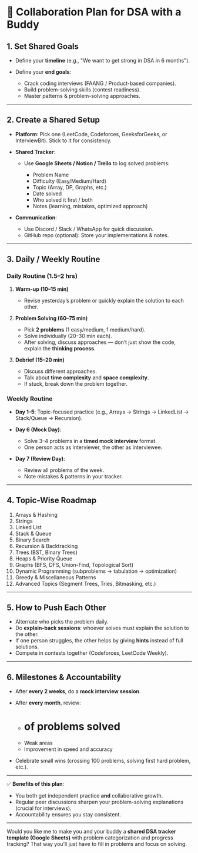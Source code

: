 # 🧩 Collaboration Plan for DSA with a Buddy

## 1. **Set Shared Goals**

* Define your **timeline** (e.g., "We want to get strong in DSA in 6 months").
* Define your **end goals**:

    * Crack coding interviews (FAANG / Product-based companies).
    * Build problem-solving skills (contest readiness).
    * Master patterns & problem-solving approaches.

---

## 2. **Create a Shared Setup**

* **Platform**: Pick one (LeetCode, Codeforces, GeeksforGeeks, or InterviewBit). Stick to it for consistency.
* **Shared Tracker**:

    * Use **Google Sheets / Notion / Trello** to log solved problems:

        * Problem Name
        * Difficulty (Easy/Medium/Hard)
        * Topic (Array, DP, Graphs, etc.)
        * Date solved
        * Who solved it first / both
        * Notes (learning, mistakes, optimized approach)
* **Communication**:

    * Use Discord / Slack / WhatsApp for quick discussion.
    * GitHub repo (optional): Store your implementations & notes.

---

## 3. **Daily / Weekly Routine**

### **Daily Routine (1.5–2 hrs)**

1. **Warm-up (10–15 min)**

    * Revise yesterday’s problem or quickly explain the solution to each other.
2. **Problem Solving (60–75 min)**

    * Pick **2 problems** (1 easy/medium, 1 medium/hard).
    * Solve individually (20–30 min each).
    * After solving, discuss approaches — don’t just show the code, explain the **thinking process**.
3. **Debrief (15–20 min)**

    * Discuss different approaches.
    * Talk about **time complexity** and **space complexity**.
    * If stuck, break down the problem together.

### **Weekly Routine**

* **Day 1–5**: Topic-focused practice (e.g., Arrays → Strings → LinkedList → Stack/Queue → Recursion).
* **Day 6 (Mock Day)**:

    * Solve 3–4 problems in a **timed mock interview** format.
    * One person acts as interviewer, the other as interviewee.
* **Day 7 (Review Day)**:

    * Review all problems of the week.
    * Note mistakes & patterns in your tracker.

---

## 4. **Topic-Wise Roadmap**

1. Arrays & Hashing
2. Strings
3. Linked List
4. Stack & Queue
5. Binary Search
6. Recursion & Backtracking
7. Trees (BST, Binary Trees)
8. Heaps & Priority Queue
9. Graphs (BFS, DFS, Union-Find, Topological Sort)
10. Dynamic Programming (subproblems → tabulation → optimization)
11. Greedy & Miscellaneous Patterns
12. Advanced Topics (Segment Trees, Tries, Bitmasking, etc.)

---

## 5. **How to Push Each Other**

* Alternate who picks the problem daily.
* Do **explain-back sessions**: whoever solves must explain the solution to the other.
* If one person struggles, the other helps by giving **hints** instead of full solutions.
* Compete in contests together (Codeforces, LeetCode Weekly).

---

## 6. **Milestones & Accountability**

* After **every 2 weeks**, do a **mock interview session**.
* After **every month**, review:

    * # of problems solved
    * Weak areas
    * Improvement in speed and accuracy
* Celebrate small wins (crossing 100 problems, solving first hard problem, etc.).

---

✅ **Benefits of this plan**:

* You both get independent practice **and** collaborative growth.
* Regular peer discussions sharpen your problem-solving explanations (crucial for interviews).
* Accountability ensures you stay consistent.

---

Would you like me to make you and your buddy a **shared DSA tracker template (Google Sheets)** with problem categorization and progress tracking? That way you’ll just have to fill in problems and focus on solving.
